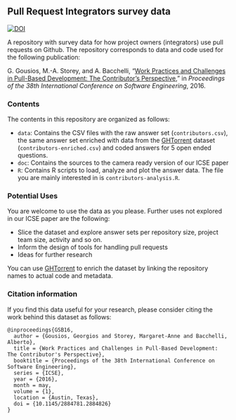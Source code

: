 ## Pull Request Integrators survey data

[![DOI](https://zenodo.org/badge/doi/10.5281/zenodo.46063.svg)](http://dx.doi.org/10.5281/zenodo.46063)

A repository with survey data for how project owners (integrators) use pull
requests on Github. The repository corresponds to data and code used for the
following publication:

G. Gousios, M.-A. Storey, and A. Bacchelli, “[Work Practices and Challenges in Pull-Based Development: The Contributor’s Perspective](http://www.gousios.gr/bibliography/GSB16.html),” in *Proceedings of the 38th International Conference on Software Engineering*, 2016.

### Contents

The contents in this repository are organized as follows:

* `data`: Contains the CSV files with the raw answer set (`contributors.csv`),
the same answer set enriched with data from the [GHTorrent](http://ghtorrent.org)
dataset (`contributors-enriched.csv`) and coded answers for 5 open ended
questions.
* `doc`: Contains the sources to the camera ready version of our ICSE paper
* `R`: Contains R scripts to load, analyze and plot the answer data. The file
you are mainly interested in is `contributors-analysis.R`.

### Potential Uses

You are welcome to use the data as you please. Further uses not explored in our
ICSE paper are the following:

* Slice the dataset and explore answer sets per repository size, project team
size, activity and so on.
* Inform the design of tools for handling pull requests
* Ideas for further research

You can use [GHTorrent](http://ghtorrent.org) to enrich the dataset by
linking the repository names to actual code and metadata.

### Citation information

If you find this data useful for your research, please consider citing
the work behind this dataset as follows:

```
@inproceedings{GSB16,
  author = {Gousios, Georgios and Storey, Margaret-Anne and Bacchelli, Alberto},
  title = {Work Practices and Challenges in Pull-Based Development: The Contributor's Perspective},
  booktitle = {Proceedings of the 38th International Conference on Software Engineering},
  series = {ICSE},
  year = {2016},
  month = may,
  volume = {1},
  location = {Austin, Texas},
  doi = {10.1145/2884781.2884826}
}
```
